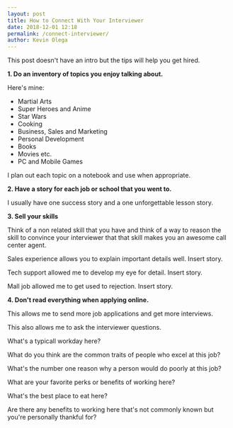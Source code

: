 ```yaml
--- 
layout: post 
title: How to Connect With Your Interviewer
date: 2018-12-01 12:18
permalink: /connect-interviewer/ 
author: Kevin Olega 
--- 
```

This post doesn't have an intro but the tips will help you get hired.

**1. Do an inventory of topics you enjoy talking about.**

Here's mine:

- Martial Arts
- Super Heroes and Anime
- Star Wars
- Cooking
- Business, Sales and Marketing
- Personal Development
- Books
- Movies etc.
- PC and Mobile Games 

I plan out each topic on a notebook and use when appropriate.

**2. Have a story for each job or school that you went to.**

I usually have one success story and a one unforgettable lesson story.

**3. Sell your skills**

Think of a non related skill that you have and think of a way to reason the skill to convince your interviewer that that skill makes you an awesome call center agent.

Sales experience allows you to explain important details well. Insert story.

Tech support allowed me to develop my eye for detail. Insert story.

Mall job allowed me to get used to rejection. Insert story.

**4. Don't read everything when applying online.**

This allows me to send more job applications and get more interviews.

This also allows me to ask the interviewer questions.

What's a typicall workday here?

What do you think are the common traits of people who excel at this job?

What's the number one reason why a person would do poorly at this job?

What are your favorite perks or benefits of working here?

What's the best place to eat here?

Are there any benefits to working here that's not commonly known but you're personally thankful for?
